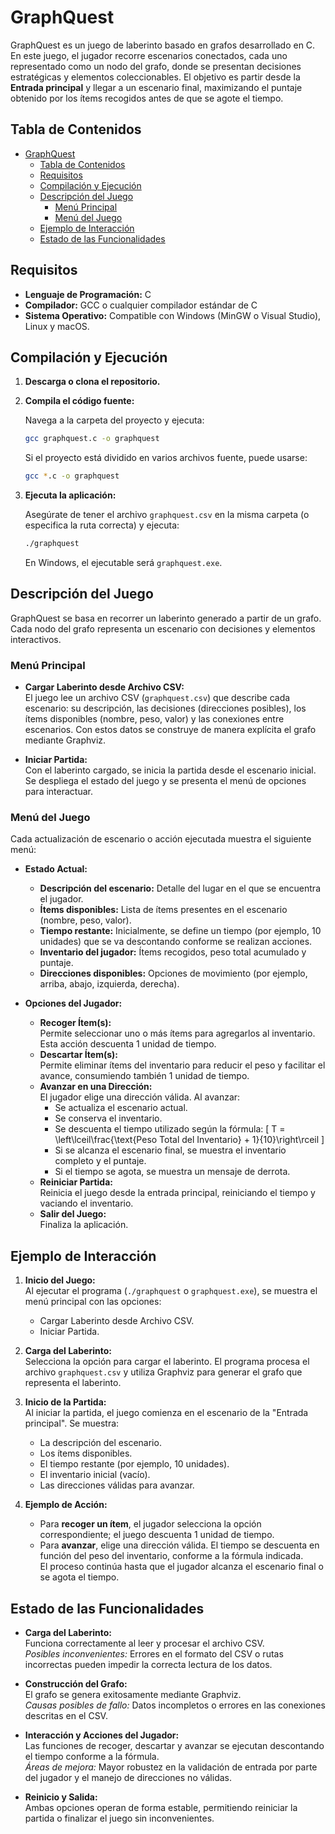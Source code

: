 # GraphQuest

GraphQuest es un juego de laberinto basado en grafos desarrollado en C. En este juego, el jugador recorre escenarios conectados, cada uno representado como un nodo del grafo, donde se presentan decisiones estratégicas y elementos coleccionables. El objetivo es partir desde la **Entrada principal** y llegar a un escenario final, maximizando el puntaje obtenido por los ítems recogidos antes de que se agote el tiempo.

## Tabla de Contenidos

- [GraphQuest](#graphquest)
  - [Tabla de Contenidos](#tabla-de-contenidos)
  - [Requisitos](#requisitos)
  - [Compilación y Ejecución](#compilación-y-ejecución)
  - [Descripción del Juego](#descripción-del-juego)
    - [Menú Principal](#menú-principal)
    - [Menú del Juego](#menú-del-juego)
  - [Ejemplo de Interacción](#ejemplo-de-interacción)
  - [Estado de las Funcionalidades](#estado-de-las-funcionalidades)

## Requisitos

- **Lenguaje de Programación:** C
- **Compilador:** GCC o cualquier compilador estándar de C
- **Sistema Operativo:** Compatible con Windows (MinGW o Visual Studio), Linux y macOS.

## Compilación y Ejecución

1. **Descarga o clona el repositorio.**

2. **Compila el código fuente:**

   Navega a la carpeta del proyecto y ejecuta:

   ```bash
   gcc graphquest.c -o graphquest
   ```

   Si el proyecto está dividido en varios archivos fuente, puede usarse:

   ```bash
   gcc *.c -o graphquest
   ```

3. **Ejecuta la aplicación:**

   Asegúrate de tener el archivo `graphquest.csv` en la misma carpeta (o especifica la ruta correcta) y ejecuta:

   ```bash
   ./graphquest
   ```

   En Windows, el ejecutable será `graphquest.exe`.

## Descripción del Juego

GraphQuest se basa en recorrer un laberinto generado a partir de un grafo. Cada nodo del grafo representa un escenario con decisiones y elementos interactivos.

### Menú Principal

- **Cargar Laberinto desde Archivo CSV:**  
  El juego lee un archivo CSV (`graphquest.csv`) que describe cada escenario: su descripción, las decisiones (direcciones posibles), los ítems disponibles (nombre, peso, valor) y las conexiones entre escenarios. Con estos datos se construye de manera explícita el grafo mediante Graphviz.

- **Iniciar Partida:**  
  Con el laberinto cargado, se inicia la partida desde el escenario inicial. Se despliega el estado del juego y se presenta el menú de opciones para interactuar.

### Menú del Juego

Cada actualización de escenario o acción ejecutada muestra el siguiente menú:

- **Estado Actual:**

  - **Descripción del escenario:** Detalle del lugar en el que se encuentra el jugador.
  - **Ítems disponibles:** Lista de ítems presentes en el escenario (nombre, peso, valor).
  - **Tiempo restante:** Inicialmente, se define un tiempo (por ejemplo, 10 unidades) que se va descontando conforme se realizan acciones.
  - **Inventario del jugador:** Ítems recogidos, peso total acumulado y puntaje.
  - **Direcciones disponibles:** Opciones de movimiento (por ejemplo, arriba, abajo, izquierda, derecha).

- **Opciones del Jugador:**
  - **Recoger Ítem(s):**  
    Permite seleccionar uno o más ítems para agregarlos al inventario. Esta acción descuenta 1 unidad de tiempo.
  - **Descartar Ítem(s):**  
    Permite eliminar ítems del inventario para reducir el peso y facilitar el avance, consumiendo también 1 unidad de tiempo.
  - **Avanzar en una Dirección:**  
    El jugador elige una dirección válida. Al avanzar:
    - Se actualiza el escenario actual.
    - Se conserva el inventario.
    - Se descuenta el tiempo utilizado según la fórmula:
      \[
      T = \left\lceil\frac{\text{Peso Total del Inventario} + 1}{10}\right\rceil
      \]
    - Si se alcanza el escenario final, se muestra el inventario completo y el puntaje.
    - Si el tiempo se agota, se muestra un mensaje de derrota.
  - **Reiniciar Partida:**  
    Reinicia el juego desde la entrada principal, reiniciando el tiempo y vaciando el inventario.
  - **Salir del Juego:**  
    Finaliza la aplicación.

## Ejemplo de Interacción

1. **Inicio del Juego:**  
   Al ejecutar el programa (`./graphquest` o `graphquest.exe`), se muestra el menú principal con las opciones:

   - Cargar Laberinto desde Archivo CSV.
   - Iniciar Partida.

2. **Carga del Laberinto:**  
   Selecciona la opción para cargar el laberinto. El programa procesa el archivo `graphquest.csv` y utiliza Graphviz para generar el grafo que representa el laberinto.

3. **Inicio de la Partida:**  
   Al iniciar la partida, el juego comienza en el escenario de la "Entrada principal". Se muestra:

   - La descripción del escenario.
   - Los ítems disponibles.
   - El tiempo restante (por ejemplo, 10 unidades).
   - El inventario inicial (vacío).
   - Las direcciones válidas para avanzar.

4. **Ejemplo de Acción:**
   - Para **recoger un ítem**, el jugador selecciona la opción correspondiente; el juego descuenta 1 unidad de tiempo.
   - Para **avanzar**, elige una dirección válida. El tiempo se descuenta en función del peso del inventario, conforme a la fórmula indicada.  
     El proceso continúa hasta que el jugador alcanza el escenario final o se agota el tiempo.

## Estado de las Funcionalidades

- **Carga del Laberinto:**  
  Funciona correctamente al leer y procesar el archivo CSV.  
  _Posibles inconvenientes:_ Errores en el formato del CSV o rutas incorrectas pueden impedir la correcta lectura de los datos.

- **Construcción del Grafo:**  
  El grafo se genera exitosamente mediante Graphviz.  
  _Causas posibles de fallo:_ Datos incompletos o errores en las conexiones descritas en el CSV.

- **Interacción y Acciones del Jugador:**  
  Las funciones de recoger, descartar y avanzar se ejecutan descontando el tiempo conforme a la fórmula.  
  _Áreas de mejora:_ Mayor robustez en la validación de entrada por parte del jugador y el manejo de direcciones no válidas.

- **Reinicio y Salida:**  
  Ambas opciones operan de forma estable, permitiendo reiniciar la partida o finalizar el juego sin inconvenientes.
